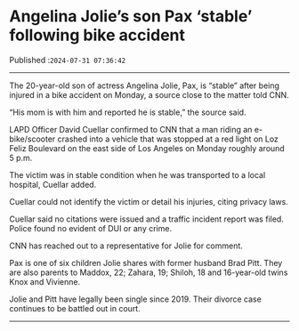 # Angelina Jolie’s son Pax ‘stable’ following bike accident

Published :`2024-07-31 07:36:42`

---

The 20-year-old son of actress Angelina Jolie, Pax, is “stable” after being injured in a bike accident on Monday, a source close to the matter told CNN.

“His mom is with him and reported he is stable,” the source said.

LAPD Officer David Cuellar confirmed to CNN that a man riding an e-bike/scooter crashed into a vehicle that was stopped at a red light on Loz Feliz Boulevard on the east side of Los Angeles on Monday roughly around 5 p.m.

The victim was in stable condition when he was transported to a local hospital, Cuellar added.

Cuellar could not identify the victim or detail his injuries, citing privacy laws.

Cuellar said no citations were issued and a traffic incident report was filed. Police found no evident of DUI or any crime.

CNN has reached out to a representative for Jolie for comment.

Pax is one of six children Jolie shares with former husband Brad Pitt. They are also parents to Maddox, 22; Zahara, 19; Shiloh, 18 and 16-year-old twins Knox and Vivienne.

Jolie and Pitt have legally been single since 2019. Their divorce case continues to be battled out in court.

---

